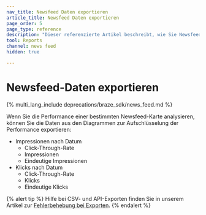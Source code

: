 ```yaml
---
nav_title: Newsfeed Daten exportieren
article_title: Newsfeed Daten exportieren
page_order: 5
page_type: reference
description: "Dieser referenzierte Artikel beschreibt, wie Sie Newsfeed-Daten exportieren."
tool: Reports
channel: news feed
hidden: true

---
```


# Newsfeed-Daten exportieren

{% multi_lang_include deprecations/braze_sdk/news_feed.md %}

Wenn Sie die Performance einer bestimmten Newsfeed-Karte analysieren, können Sie die Daten aus den Diagrammen zur Aufschlüsselung der Performance exportieren:

- Impressionen nach Datum
    - Click-Through-Rate
    - Impressionen
    - Eindeutige Impressionen
- Klicks nach Datum
    - Click-Through-Rate
    - Klicks
    - Eindeutige Klicks

{% alert tip %}
Hilfe bei CSV- und API-Exporten finden Sie in unserem Artikel zur [Fehlerbehebung bei Exporten]({{site.baseurl}}/user_guide/data/export_braze_data/export_troubleshooting/).
{% endalert %}